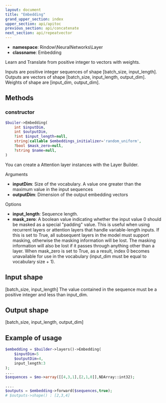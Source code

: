 ```yaml
---
layout: document
title: "Embedding"
grand_upper_section: index
upper_section: api/apitoc
previous_section: api/concatenate
next_section: api/repeatvector
---
```


- **namespace**: Rindow\NeuralNetworks\Layer
- **classname**: Embedding

Learn and Translate from positive integer to vectors with weights.

Inputs are positive integer sequences of shape [batch_size, input_length].
Outputs are vectors of shape [batch_size, input_length, output_dim].
Weights of shape are [input_dim, output_dim].

Methods
-------

### constructor
```php
$builer->Embedding(
    int $inputDim,
    int $outputDim,
    ?int $input_length=null,
    string|callable $embeddings_initializer='random_uniform',
    ?bool $mask_zero=null,
    ?string $name=null,
)
```
You can create a Attention layer instances with the Layer Builder.

Arguments
- **inputDim**: Size of the vocabulary. A value one greater than the maximum value in the input sequences
- **outputDim**: Dimension of the output embedding vectors

Options

- **input_length**: Sequence length.
- **mask_zero**: A boolean value indicating whether the input value 0 should be masked as a special "padding" value. This is useful when using recurrent layers or attention layers that handle variable-length inputs. If this is set to True, all subsequent layers in the model must support masking, otherwise the masking information will be lost. The masking information will also be lost if it passes through anything other than a layer. When mask_zero is set to True, as a result, index 0 becomes unavailable for use in the vocabulary (input_dim must be equal to vocabulary size + 1).

Input shape
-----------
[batch_size, input_length]
The value contained in the sequence must be a positive integer and less than input_dim.

Output shape
------------
[batch_size, input_length, output_dim]

Example of usage
----------------
```php
$embedding = $builder->layers()->Embedding(
    $inputDim=5
    $outputDim=4,
    input_length:3
);
....
$sequences = $mo->array([[4,3,1],[2,1,0]],NDArray::int32);

....
$outputs = $embedding->forward($sequences,true);
# $outputs->shape() : [2,3,4]
```
